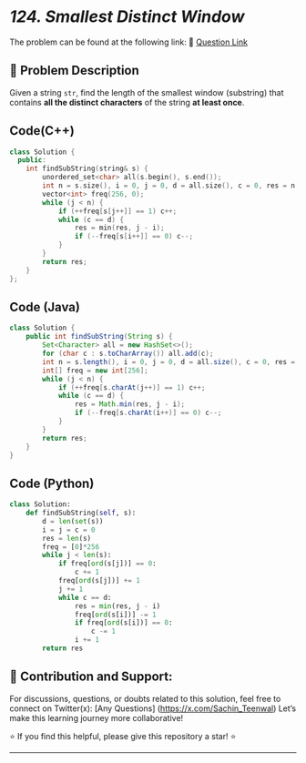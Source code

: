 # *124. Smallest Distinct Window*

The problem can be found at the following link: 🔗 [Question Link](https://www.geeksforgeeks.org/problems/smallest-distant-window3132/1)


## **🧩 Problem Description**

Given a string `str`, find the length of the smallest window (substring) that contains **all the distinct characters** of the string **at least once**.


## Code(C++)
```cpp
class Solution {
  public:
    int findSubString(string& s) {
        unordered_set<char> all(s.begin(), s.end());
        int n = s.size(), i = 0, j = 0, d = all.size(), c = 0, res = n;
        vector<int> freq(256, 0);
        while (j < n) {
            if (++freq[s[j++]] == 1) c++;
            while (c == d) {
                res = min(res, j - i);
                if (--freq[s[i++]] == 0) c--;
            }
        }
        return res;
    }
};
```

## Code (Java)

```java
class Solution {
    public int findSubString(String s) {
        Set<Character> all = new HashSet<>();
        for (char c : s.toCharArray()) all.add(c);
        int n = s.length(), i = 0, j = 0, d = all.size(), c = 0, res = n;
        int[] freq = new int[256];
        while (j < n) {
            if (++freq[s.charAt(j++)] == 1) c++;
            while (c == d) {
                res = Math.min(res, j - i);
                if (--freq[s.charAt(i++)] == 0) c--;
            }
        }
        return res;
    }
}
```

## Code (Python)

```python
class Solution:
    def findSubString(self, s):
        d = len(set(s))
        i = j = c = 0
        res = len(s)
        freq = [0]*256
        while j < len(s):
            if freq[ord(s[j])] == 0:
                c += 1
            freq[ord(s[j])] += 1
            j += 1
            while c == d:
                res = min(res, j - i)
                freq[ord(s[i])] -= 1
                if freq[ord(s[i])] == 0:
                    c -= 1
                i += 1
        return res
```



## 🎯 **Contribution and Support:**

For discussions, questions, or doubts related to this solution, feel free to connect on Twitter(x): [Any Questions] (https://x.com/Sachin_Teenwal) Let’s make this learning journey more collaborative!

⭐ If you find this helpful, please give this repository a star! ⭐

---
